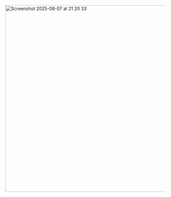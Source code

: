 <img width="570" height="588" alt="Screenshot 2025-08-07 at 21 20 33" src="https://github.com/user-attachments/assets/24c2fee4-b4b0-48bf-b7b7-6509313504ca" />
